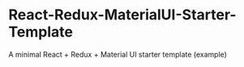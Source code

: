 # React-Redux-MaterialUI-Starter-Template
A minimal React + Redux + Material UI starter template (example)
